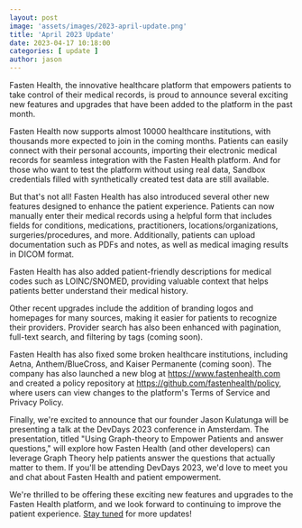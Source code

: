 ```yaml
---
layout: post
image: 'assets/images/2023-april-update.png'
title: 'April 2023 Update'
date: 2023-04-17 10:18:00
categories: [ update ]
author: jason
---
```



Fasten Health, the innovative healthcare platform that empowers patients to take control of 
their medical records, is proud to announce several exciting new features and upgrades 
that have been added to the platform in the past month.

Fasten Health now supports almost 10000 healthcare institutions, with thousands more expected to 
join in the coming months. Patients can easily connect with their personal accounts, importing their 
electronic medical records for seamless integration with the Fasten Health platform. And for those 
who want to test the platform without using real data, Sandbox credentials filled with synthetically
created test data are still available.

But that's not all! Fasten Health has also introduced several other new features designed to enhance 
the patient experience. Patients can now manually enter their medical records using a helpful form 
that includes fields for conditions, medications, practitioners, locations/organizations, 
surgeries/procedures, and more. Additionally, patients can upload documentation such as PDFs and notes, 
as well as medical imaging results in DICOM format.

Fasten Health has also added patient-friendly descriptions for medical codes such as LOINC/SNOMED, 
providing valuable context that helps patients better understand their medical history.

Other recent upgrades include the addition of branding logos and homepages for many sources, making 
it easier for patients to recognize their providers. Provider search has also been enhanced with 
pagination, full-text search, and filtering by tags (coming soon).

Fasten Health has also fixed some broken healthcare institutions, including Aetna, Anthem/BlueCross, 
and Kaiser Permanente (coming soon). The company has also launched a new blog at https://www.fastenhealth.com 
and created a policy repository at https://github.com/fastenhealth/policy, where users can view changes to 
the platform's Terms of Service and Privacy Policy.

Finally, we're excited to announce that our founder Jason Kulatunga will be presenting a talk at the DevDays 2023 
conference in Amsterdam. The presentation, titled "Using Graph-theory to Empower Patients and answer 
questions," will explore how Fasten Health (and other developers) can leverage Graph Theory help patients answer the questions
that actually matter to them. If you'll be attending DevDays 2023, we'd love to meet you and chat about Fasten 
Health and patient empowerment.

We're thrilled to be offering these exciting new features and upgrades to the Fasten Health platform,
and we look forward to continuing to improve the patient experience. [Stay tuned](https://forms.gle/SNsYX9BNMXB6TuTw6) for more updates!
